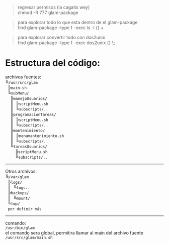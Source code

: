 > regresar permisos (la cagatis wey)  
> chmod -R 777 glam-package

> para explorar todo lo que esta dentro de el glam-package  
> find glam-package -type f -exec ls -l {} +  
  
> para explorar convertir todo con dos2unix  
> find glam-package -type f -exec dos2unix {} \\;
# Estructura del código:
archivos fuentes:  
╚`/usr/src/glam`  
  ╠`main.sh`  
  ╚`subMenu/`  
    ╠`manejoUsuarios/`  
    ║  ╠`scriptMenu.sh`  
    ║  ╚`subscripts/..`  
    ╠`programacionTareas/`  
    ║  ╠`scriptMenu.sh`  
    ║  ╚`subscripts/..`  
    ╠`mantenimiento/`  
    ║  ╠`menumantenimiento.sh`  
    ║  ╚`subscripts/..`  
    ╚`tareasUsuarios/`  
        ╠`scriptMenu.sh`  
        ╚`subscripts/..`  
 
---
Otros archivos:  
╚`/var/glam`  
  ╠`logs/`   
  ║  ╚`logs..`  
  ╠`backups/`    
  ║  ╚`mount/`   
  ╚`tmp/`  
  `por definir más`

---
comando:  
`/usr/bin/glam`  
el comando sera global, permitira llamar al main del archivo fuente  
`/usr/src/glam/main.sh`
